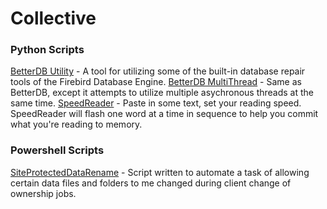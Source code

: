 # Collective


### Python Scripts
[BetterDB Utility](/python_projects/betterdb_utility.py) - A tool for utilizing some of the built-in database repair tools of the Firebird Database Engine. 
[BetterDB MultiThread](/python_projects/betterdb_multithread_wip.py) - Same as BetterDB, except it attempts to utilize multiple asychronous threads at the same time. 
[SpeedReader](/python_projects/speedreader_v3.py) - Paste in some text, set your reading speed. SpeedReader will flash one word at a time in sequence to help you commit what you're reading to memory.


### Powershell Scripts
[SiteProtectedDataRename](powershell_projects/DataRename/SiteCodeProtectedDataRename.ps1) - Script written to automate  a task of allowing certain data files and folders to me changed during client change of ownership jobs. 